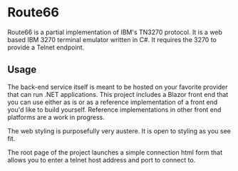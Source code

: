 Route66
=======

Route66 is a partial implementation of IBM's TN3270 protocol.  It is a web based IBM 3270 terminal emulator written in C#.  It requires the 3270 to provide a Telnet endpoint.

Usage
-----

The back-end service itself is meant to be hosted on your favorite provider that can run .NET applications.  This project includes a Blazor front end that you can use either as is or as a reference implementation of a front end you'd like to build yourself.  Reference implementations in other front end platforms are a work in progress.

The web styling is purposefully very austere.  It is open to styling as you see fit.

The root page of the project launches a simple connection html form that allows you to enter a telnet host address and port to connect to.